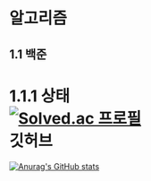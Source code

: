 알고리즘
===
1.1 백준
---
1.1.1 상태   
[![Solved.ac
프로필](http://mazassumnida.wtf/api/v2/generate_badge?boj=chackcooking)](https://solved.ac/chackcooking)   
깃허브   
===
[![Anurag's GitHub stats](https://github-readme-stats.vercel.app/api?username=Byungjin-Lee)](https://github.com/anuraghazra/github-readme-stats)
